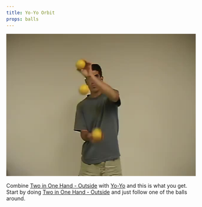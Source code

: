 ```yaml
---
title: Yo-Yo Orbit
props: balls
---
```


![Yo-Yo Orbit](site/videos/poster/yo-yoorbit.jpg)

Combine [Two in One Hand - Outside](site/en/twoinonehand-outside/README.md) with [Yo-Yo](site/en/yo-yo/README.md) and this is what you get. Start by doing
 [Two in One Hand - Outside](site/en/twoinonehand-outside/README.md) and just follow one of the balls around.

